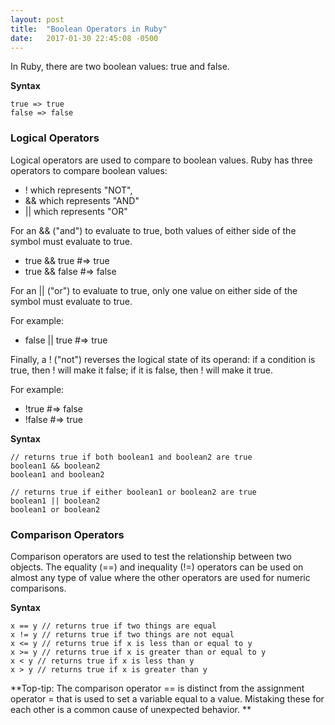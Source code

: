 ```yaml
---
layout: post
title:  "Boolean Operators in Ruby"
date:   2017-01-30 22:45:08 -0500
---
```



In Ruby, there are two boolean values: true and false.

**Syntax**

```
true => true
false => false
```

### Logical Operators

Logical operators are used to compare to boolean values. 
Ruby has three operators to compare boolean values:

* ! which represents "NOT",
* && which represents "AND"
* || which represents "OR"

For an && ("and") to evaluate to true, both values of either side of the symbol must evaluate to true. 

* true && true #=> true
* true && false #=> false

For an || ("or") to evaluate to true, only one value on either side of the symbol must evaluate to true. 

For example:

* false || true #=> true

Finally, a ! ("not") reverses the logical state of its operand: if a condition is true, then ! will make it false; if it is false, then ! will make it true. 

For example:

* !true #=> false
* !false #=> true


**Syntax**

```
// returns true if both boolean1 and boolean2 are true
boolean1 && boolean2
boolean1 and boolean2
```
```
// returns true if either boolean1 or boolean2 are true
boolean1 || boolean2
boolean1 or boolean2
```

### Comparison Operators

Comparison operators are used to test the relationship between two objects. The equality (==) and inequality (!=) operators can be used on almost any type of value where the other operators are used for numeric comparisons.

**Syntax**

```
x == y // returns true if two things are equal
x != y // returns true if two things are not equal
x <= y // returns true if x is less than or equal to y
x >= y // returns true if x is greater than or equal to y
x < y // returns true if x is less than y
x > y // returns true if x is greater than y
```

**Top-tip: The comparison operator == is distinct from the assignment operator = that is used to set a variable equal to a value. Mistaking these for each other is a common cause of unexpected behavior.
**
